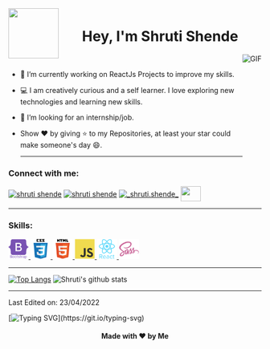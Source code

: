          
<img src='https://media.giphy.com/media/f8tzs6znwcZGHv1XvT/giphy.gif' alt='' height='100px' width='100px' align ='left'/>
																				 																			
													
<h1 align ='center'>Hey, I'm Shruti Shende </h1>
  
<img alt="GIF" src="https://github.com/arsentieva/arsentieva/blob/main/code.gif?raw=true" height="270" align='right' />
  <br/>
<!--<img src="https://komarev.com/ghpvc/?username=shrutishende&label=Profile%20views&color=0e75b6&style=flat" />-->

  
  - :seedling: I’m currently working on ReactJs Projects to improve my skills.
  
- :computer: I am creatively curious and a self learner. I love exploring new technologies and learning new skills.
 
- 🤔 I’m looking for an internship/job.
  
- Show ❤ by giving ⭐ to my Repositories, at least your star could make someone's day 😄.

	----

<h3>Connect with me:</h3>
<p align="left">
  <a href="https://www.linkedin.com/in/shrutishende/" target="blank"><img align="center"
      src="https://raw.githubusercontent.com/rahuldkjain/github-profile-readme-generator/master/src/images/icons/Social/linked-in-alt.svg"
      alt="shruti shende" height="30" width="40" /></a>
  <a href="https://www.facebook.com/profile.php?id=100004554796150" target="blank"><img align="center"
      src="https://raw.githubusercontent.com/rahuldkjain/github-profile-readme-generator/master/src/images/icons/Social/facebook.svg"
      alt="shruti shende" height="30" width="40" /></a> 
  <a href="https://instagram.com/_shruti.shende_" target="blank"><img align="center"
      src="https://raw.githubusercontent.com/rahuldkjain/github-profile-readme-generator/master/src/images/icons/Social/instagram.svg"
      alt="_shruti.shende_" height="30" width="40" /></a>
	<a href='https://mail.google.com/mail/u/0/#inbox'><img align='center'        src='https://upload.wikimedia.org/wikipedia/commons/thumb/7/7e/Gmail_icon_%282020%29.svg/768px-Gmail_icon_%282020%29.svg.png?20201210105308' 
		alt=''				 height='30' width='40'/>	</a>

</p>

 ----
		
<h3>Skills:</h3>
<p align="left"> <a href="https://getbootstrap.com" target="_blank" rel="noreferrer">
    <img src="https://raw.githubusercontent.com/devicons/devicon/master/icons/bootstrap/bootstrap-plain-wordmark.svg"
      alt="bootstrap" width="40" height="40" />
	</a> <a href="https://www.w3schools.com/css/" target="_blank"
    rel="noreferrer"> <img
      src="https://raw.githubusercontent.com/devicons/devicon/master/icons/css3/css3-original-wordmark.svg" alt="css3"
      width="40" height="40" /> </a> 
	<a href="https://www.w3.org/html/" target="_blank" rel="noreferrer"> <img
      src="https://raw.githubusercontent.com/devicons/devicon/master/icons/html5/html5-original-wordmark.svg"
      alt="html5" width="40" height="40" /> </a> 
	</a> 
</a> 
	<a href="https://developer.mozilla.org/en-US/docs/Web/JavaScript" target="_blank"
    rel="noreferrer"> <img
      src="https://raw.githubusercontent.com/devicons/devicon/master/icons/javascript/javascript-original.svg"
      alt="javascript" width="40" height="40" /> </a> 
	</a> 
	 </a> <a href="https://reactjs.org/" target="_blank" rel="noreferrer"> <img
      src="https://raw.githubusercontent.com/devicons/devicon/master/icons/react/react-original-wordmark.svg"
      alt="react" width="40" height="40" /> </a> <a href="https://sass-lang.com" target="_blank" rel="noreferrer"> <img
      src="https://raw.githubusercontent.com/devicons/devicon/master/icons/sass/sass-original.svg" alt="sass" width="40"
      height="40" /> </a> </p>

----

[![Top Langs](https://github-readme-stats.vercel.app/api/top-langs/?username=shrutishende&layout=compact&theme=highcontrast)](https://github.com/shrutishende/)
![Shruti's github stats](https://github-readme-stats.vercel.app/api?username=shrutishende&count_private=true&show_icons=true&theme=highcontrast)

----
Last Edited on: 23/04/2022

[![Typing SVG](https://readme-typing-svg.herokuapp.com?font=Anton&size=25&color=FFF14D&lines=Thanks+For+Visiting+!)](https://git.io/typing-svg)

<h4 align="center">Made with ❤️ by Me</h4>
  
<!--
**shrutishende/shrutishende** is a ✨ _special_ ✨ repository because its `README.md` (this file) appears on your GitHub profile.

Here are some ideas to get you started:

- 🔭 I’m currently working on ...
- 🌱 I’m currently learning ...
- 👯 I’m looking to collaborate on ...
- 🤔 I’m looking for help with ...
- 💬 Ask me about ...
- 📫 How to reach me: ...
- 😄 Pronouns: ...
- ⚡ Fun fact: ...
-->
